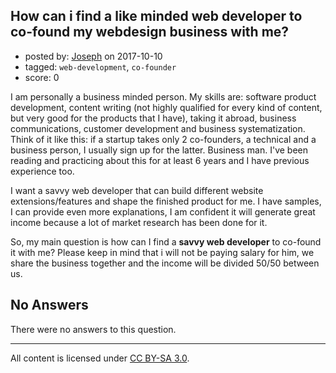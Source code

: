 ## How can i find a like minded web developer to co-found my webdesign business with me?

- posted by: [Joseph](https://stackexchange.com/users/8367900/joseph) on 2017-10-10
- tagged: `web-development`, `co-founder`
- score: 0

I am personally a business minded person. My skills are: software product development, content writing (not highly qualified for every kind of content, but very good for the products that I have), taking it abroad, business communications, customer development and business systematization. </br> Think of it like this: if a startup takes only 2 co-founders, a technical and a business person, I usually sign up for the latter. Business man. I've been reading and practicing about this for at least 6 years and I have previous experience too. </br>

I want a savvy web developer that can build different website extensions/features and shape the finished product for me. I have samples, I can provide even more explanations, I am confident it will generate great income because a lot of market research has been done for it. </br>

So, my main question is how can I find a **savvy web developer** to co-found it with me? Please keep in mind that i will not be paying salary for him, we share the business together and the income will be divided 50/50 between us. 

## No Answers

There were no answers to this question.


---

All content is licensed under [CC BY-SA 3.0](https://creativecommons.org/licenses/by-sa/3.0/).
